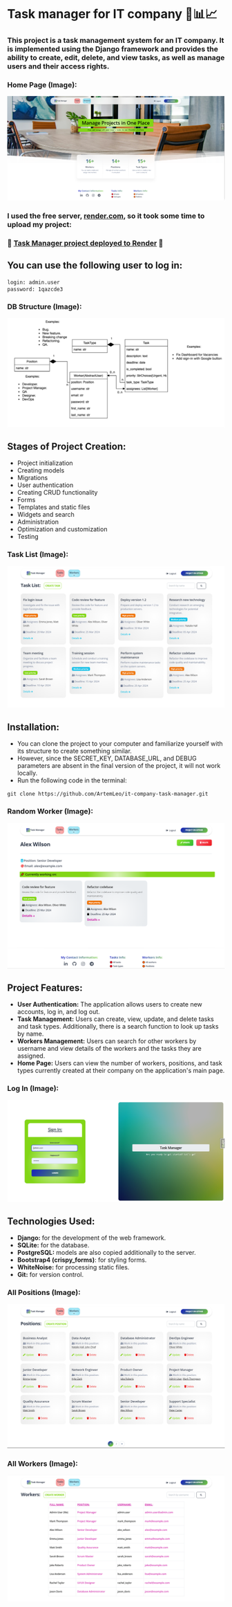 <h1>Task manager for IT company 📆📊📈</h1>

<h3>This project is a task management system for an IT company. It is implemented using the Django framework and provides the ability to create, edit, delete, and view tasks, as well as manage users and their access rights.</h3>

### Home Page (Image):
![image](images/home_page.png)

### I used the free server, [render.com](https://render.com/), so it took some time to upload my project:
### 🔰 [Task Manager project deployed to Render](https://it-company-task-manager-pwni.onrender.com) 🔰
## You can use the following user to log in:

```
login: admin.user
password: 1qazcde3
```
### DB Structure (Image):
![image](images/db_structure.png)

## Stages of Project Creation:
<ul>
    <li>Project initialization</li>
    <li>Creating models</li>
    <li>Migrations</li>
    <li>User authentication</li>
    <li>Creating CRUD functionality</li>
    <li>Forms</li>
    <li>Templates and static files</li>
    <li>Widgets and search</li>
    <li>Administration</li>
    <li>Optimization and customization</li>
    <li>Testing</li>
</ul>

### Task List (Image):
![image](images/task_list.png)

## Installation:
<ul>
    <li>You can clone the project to your computer and familiarize yourself with its structure to create something similar.</li>
    <li>However, since the SECRET_KEY, DATABASE_URL, and DEBUG parameters are absent in the final version of the project, it will not work locally.</li>
    <li>Run the following code in the terminal:</li>
</ul>

```
git clone https://github.com/ArtemLeo/it-company-task-manager.git
```

### Random Worker (Image):
![image](images/worker.png)

## Project Features:
- **User Authentication:** The application allows users to create new accounts, log in, and log out.
- **Task Management:** Users can create, view, update, and delete tasks and task types. Additionally, there is a search function to look up tasks by name.
- **Workers Management:** Users can search for other workers by username and view details of the workers and the tasks they are assigned.
- **Home Page:** Users can view the number of workers, positions, and task types currently created at their company on the application's main page.

### Log In (Image):
![image](images/log_in.png)

## Technologies Used:
- **Django:** for the development of the web framework.
- **SQLite:** for the database.
- **PostgreSQL:** models are also copied additionally to the server.
- **Bootstrap4 (crispy_forms)**: for styling forms.
- **WhiteNoise:** for processing static files.
- **Git:** for version control.


### All Positions (Image):
![image](images/positions.png)

### All Workers (Image):
![image](images/workers.png)
